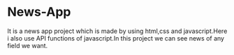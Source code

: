 # News-App
It is a news app project which is made by using html,css and javascript.Here i also use API functions of javascript.In this project we can see news of any field we want.
